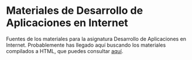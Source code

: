 # Materiales de Desarrollo de Aplicaciones en Internet

Fuentes de los materiales para la asignatura Desarrollo de Aplicaciones en Internet. Probablemente has llegado aquí buscando los materiales compilados a HTML, 
que puedes consultar [aquí](https://jaspock.github.io/dai2425).
